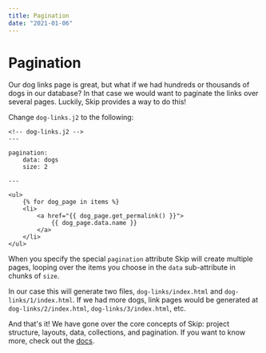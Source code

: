 ```yaml
---
title: Pagination
date: "2021-01-06"
---
```


# Pagination

Our dog links page is great, but what if we had hundreds or thousands of dogs in our database?
In that case we would want to paginate the links over several pages.
Luckily, Skip provides a way to do this!

Change `dog-links.j2` to the following:

``` jinja2
<!-- dog-links.j2 -->
---

pagination:
    data: dogs
    size: 2

---

<ul>
    {% for dog_page in items %}
    <li>
        <a href="{{ dog_page.get_permalink() }}">
            {{ dog_page.data.name }}
        </a>
    </li>
</ul>
```

When you specify the special `pagination` attribute Skip will create multiple pages, looping over the items you choose in the `data` sub-attribute in chunks of `size`.

In our case this will generate two files, `dog-links/index.html` and `dog-links/1/index.html`.
If we had more dogs, link pages would be generated at `dog-links/2/index.html`, `dog-links/3/index.html`, etc.

And that's it!
We have gone over the core concepts of Skip: project structure, layouts, data, collections, and pagination.
If you want to know more, check out the [docs](/).